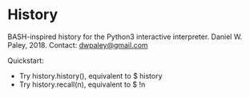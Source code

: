 # History

BASH-inspired history for the Python3 interactive interpreter.
Daniel W. Paley, 2018.
Contact: dwpaley@gmail.com

Quickstart: 
* Try history.history(), equivalent to $ history
* Try history.recall(n), equivalent to $ !n

